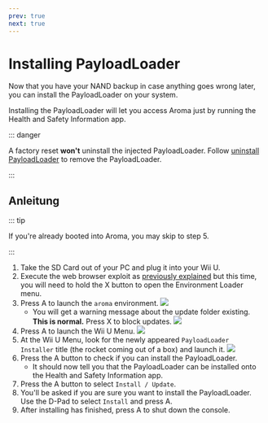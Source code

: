 ```yaml
---
prev: true
next: true
---
```


# Installing PayloadLoader

Now that you have your NAND backup in case anything goes wrong later, you can install the PayloadLoader on your system.

Installing the PayloadLoader will let you access Aroma just by running the Health and Safety Information app.

::: danger

A factory reset **won't** uninstall the injected PayloadLoader. Follow [uninstall PayloadLoader](../uninstall-payloadloader) to remove the PayloadLoader.

:::

## Anleitung

::: tip

If you're already booted into Aroma, you may skip to step 5.

:::

1. Take the SD Card out of your PC and plug it into your Wii U.
2. Execute the web browser exploit as [previously explained](browser-exploit) but this time, you will need to hold the X button to open the Environment Loader menu.
3. Press A to launch the `aroma` environment.
    ![](/assets/img/guide/EL.png)
    - You will get a warning message about the update folder existing. **This is normal.** Press X to block updates.
        ![](/assets/img/guide/Warn.png)
4. Press A to launch the Wii U Menu.
    ![](/assets/img/guide/ABM.png)
5. At the Wii U Menu, look for the newly appeared `PayloadLoader Installer` title (the rocket coming out of a box) and launch it.
    ![](/assets/img/guide/PLLI.png)
6. Press the A button to check if you can install the PayloadLoader.
    - It should now tell you that the PayloadLoader can be installed onto the Health and Safety Information app.
7. Press the A button to select `Install / Update`.
8. You'll be asked if you are sure you want to install the PayloadLoader. Use the D-Pad to select `Install` and press A.
9. After installing has finished, press A to shut down the console.
